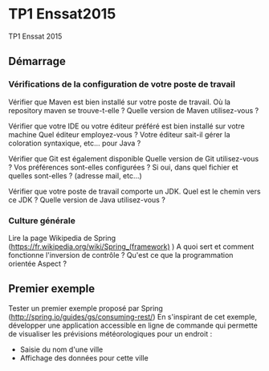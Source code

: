 # TP1 Enssat2015
TP1 Enssat 2015
## Démarrage
### Vérifications de la configuration de votre poste de travail

Vérifier que Maven est bien installé sur votre poste de travail.
Où la repository maven se trouve-t-elle ?
Quelle version de Maven utilisez-vous ?

Vérifier que votre IDE ou votre éditeur préféré est bien installé sur votre machine
Quel éditeur employez-vous ?
Votre éditeur sait-il gérer la coloration syntaxique, etc... pour Java ?

Vérifier que Git est également disponible
Quelle version de Git utilisez-vous ?
Vos préférences sont-elles configurées ? Si oui, dans quel fichier et quelles sont-elles ? (adresse mail, etc...)

Vérifier que votre poste de travail comporte un JDK. 
Quel est le chemin vers ce JDK ?
Quelle version de Java utilisez-vous ?

### Culture générale
Lire la page Wikipedia de Spring (https://fr.wikipedia.org/wiki/Spring_(framework) )
A quoi sert et comment fonctionne l'inversion de contrôle ?
Qu'est ce que la programmation orientée Aspect ?


## Premier exemple

Tester un premier exemple proposé par Spring (http://spring.io/guides/gs/consuming-rest/)
En s'inspirant de cet exemple, développer une application accessible en ligne de commande qui permette de visualiser les
prévisions météorologiques pour un endroit :
- Saisie du nom d'une ville
- Affichage des données pour cette ville

